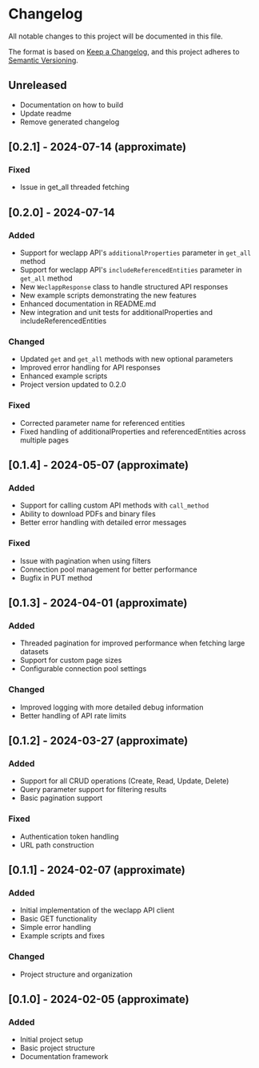 # Changelog

All notable changes to this project will be documented in this file.

The format is based on [Keep a Changelog](https://keepachangelog.com/en/1.0.0/),
and this project adheres to [Semantic Versioning](https://semver.org/spec/v2.0.0.html).

## Unreleased

- Documentation on how to build
- Update readme
- Remove generated changelog

## [0.2.1] - 2024-07-14 (approximate)

### Fixed
- Issue in get_all threaded fetching

## [0.2.0] - 2024-07-14

### Added
- Support for weclapp API's `additionalProperties` parameter in `get_all` method
- Support for weclapp API's `includeReferencedEntities` parameter in `get_all` method
- New `WeclappResponse` class to handle structured API responses
- New example scripts demonstrating the new features
- Enhanced documentation in README.md
- New integration and unit tests for additionalProperties and includeReferencedEntities

### Changed
- Updated `get` and `get_all` methods with new optional parameters
- Improved error handling for API responses
- Enhanced example scripts
- Project version updated to 0.2.0

### Fixed
- Corrected parameter name for referenced entities
- Fixed handling of additionalProperties and referencedEntities across multiple pages

## [0.1.4] - 2024-05-07 (approximate)

### Added
- Support for calling custom API methods with `call_method`
- Ability to download PDFs and binary files
- Better error handling with detailed error messages

### Fixed
- Issue with pagination when using filters
- Connection pool management for better performance
- Bugfix in PUT method

## [0.1.3] - 2024-04-01 (approximate)

### Added
- Threaded pagination for improved performance when fetching large datasets
- Support for custom page sizes
- Configurable connection pool settings

### Changed
- Improved logging with more detailed debug information
- Better handling of API rate limits

## [0.1.2] - 2024-03-27 (approximate)

### Added
- Support for all CRUD operations (Create, Read, Update, Delete)
- Query parameter support for filtering results
- Basic pagination support

### Fixed
- Authentication token handling
- URL path construction

## [0.1.1] - 2024-02-07 (approximate)

### Added
- Initial implementation of the weclapp API client
- Basic GET functionality
- Simple error handling
- Example scripts and fixes

### Changed
- Project structure and organization

## [0.1.0] - 2024-02-05 (approximate)

### Added
- Initial project setup
- Basic project structure
- Documentation framework 